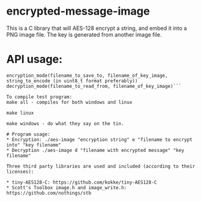 # encrypted-message-image
This is a C library that will AES-128 encrypt a string, and embed it into a PNG image file. The key is generated from another image file.

# API usage:
```#include "encryption.h"
encryption_mode(filename_to_save_to, filename_of_key_image, string_to_encode (in uint8_t format preferably))
decryption_mode(filename_to_read_from, filename_of_key_image)```

To compile test program:
make all - compiles for both windows and linux

make linux

make windows - do what they say on the tin.

# Program usage:
* Encryption: ./aes-image "encryption string" e "filename to encrypt into" "key filename"
* Decryption ./aes-image d "filename with encrypted message" "key filename"

Three third party libraries are used and included (according to their licenses):

* tiny-AES128-C: https://github.com/kokke/tiny-AES128-C
* Scott's Toolbox image.h and image_write.h: https://github.com/nothings/stb
